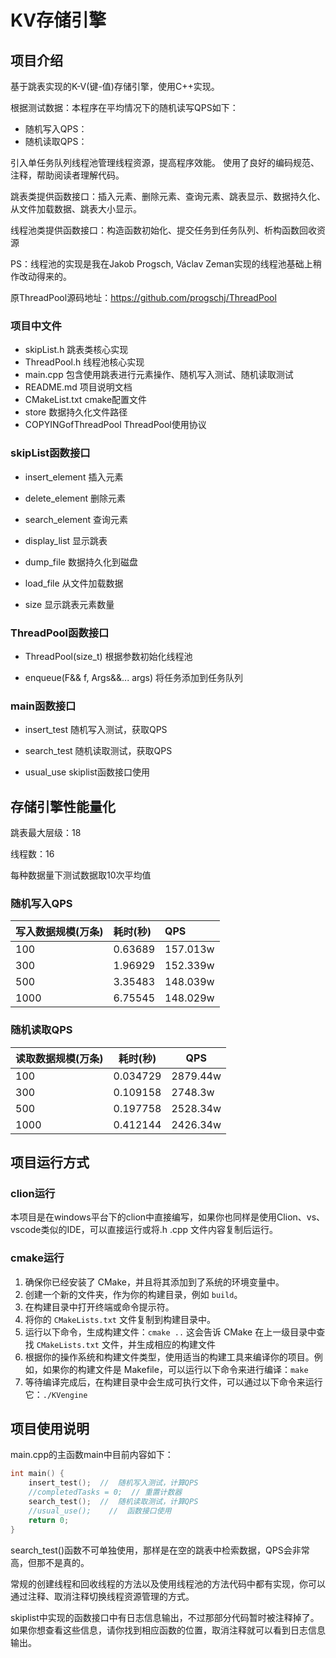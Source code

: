 # KV存储引擎

## 项目介绍

基于跳表实现的K-V(键-值)存储引擎，使用C++实现。

根据测试数据：本程序在平均情况下的随机读写QPS如下：

- 随机写入QPS：
- 随机读取QPS：

引入单任务队列线程池管理线程资源，提高程序效能。
使用了良好的编码规范、注释，帮助阅读者理解代码。

跳表类提供函数接口：插入元素、删除元素、查询元素、跳表显示、数据持久化、从文件加载数据、跳表大小显示。

线程池类提供函数接口：构造函数初始化、提交任务到任务队列、析构函数回收资源

PS：线程池的实现是我在Jakob Progsch, Václav Zeman实现的线程池基础上稍作改动得来的。

原ThreadPool源码地址：https://github.com/progschj/ThreadPool

### 项目中文件

- skipList.h	  跳表类核心实现
- ThreadPool.h   线程池核心实现
- main.cpp          包含使用跳表进行元素操作、随机写入测试、随机读取测试
- README.md     项目说明文档
- CMakeList.txt   cmake配置文件
- store                  数据持久化文件路径
- COPYINGofThreadPool    ThreadPool使用协议

### skipList函数接口

- insert_element	插入元素

- delete_element	删除元素

- search_element	查询元素

- display_list		显示跳表

- dump_file		数据持久化到磁盘

- load_file		    从文件加载数据

- size			    显示跳表元素数量

### ThreadPool函数接口

- ThreadPool(size_t)	根据参数初始化线程池

- enqueue(F&& f, Args&&... args)	将任务添加到任务队列

### main函数接口

- insert_test	随机写入测试，获取QPS

- search_test	随机读取测试，获取QPS

- usual_use	   skiplist函数接口使用

## 存储引擎性能量化

跳表最大层级：18

线程数：16

每种数据量下测试数据取10次平均值

### 随机写入QPS

| 写入数据规模(万条) | 耗时(秒) | QPS      |
| :----------------- | :------- | :------- |
| 100                | 0.63689  | 157.013w |
| 300                | 1.96929  | 152.339w |
| 500                | 3.35483  | 148.039w |
| 1000               | 6.75545  | 148.029w |



### 随机读取QPS

| 读取数据规模(万条) | 耗时(秒) | QPS      |
| ------------------ | -------- | -------- |
| 100                | 0.034729 | 2879.44w |
| 300                | 0.109158 | 2748.3w  |
| 500                | 0.197758 | 2528.34w |
| 1000               | 0.412144 | 2426.34w |

## 项目运行方式

### clion运行

本项目是在windows平台下的clion中直接编写，如果你也同样是使用Clion、vs、vscode类似的IDE，可以直接运行或将.h .cpp 文件内容复制后运行。

### cmake运行

1. 确保你已经安装了 CMake，并且将其添加到了系统的环境变量中。
2. 创建一个新的文件夹，作为你的构建目录，例如 `build`。
3. 在构建目录中打开终端或命令提示符。
4. 将你的 `CMakeLists.txt` 文件复制到构建目录中。
5. 运行以下命令，生成构建文件：`cmake ..`    这会告诉 CMake 在上一级目录中查找 `CMakeLists.txt` 文件，并生成相应的构建文件
6. 根据你的操作系统和构建文件类型，使用适当的构建工具来编译你的项目。例如，如果你的构建文件是 Makefile，可以运行以下命令来进行编译：`make`
7. 等待编译完成后，在构建目录中会生成可执行文件，可以通过以下命令来运行它：`./KVengine`

## 项目使用说明

main.cpp的主函数main中目前内容如下：

```c++
int main() {
    insert_test();  //  随机写入测试，计算QPS
    //completedTasks = 0;  // 重置计数器
    search_test();  //  随机读取测试，计算QPS
    //usual_use();    //  函数接口使用
    return 0;
}
```

search_test()函数不可单独使用，那样是在空的跳表中检索数据，QPS会非常高，但那不是真的。

常规的创建线程和回收线程的方法以及使用线程池的方法代码中都有实现，你可以通过注释、取消注释切换线程资源管理的方式。

skiplist中实现的函数接口中有日志信息输出，不过那部分代码暂时被注释掉了。如果你想查看这些信息，请你找到相应函数的位置，取消注释就可以看到日志信息输出。